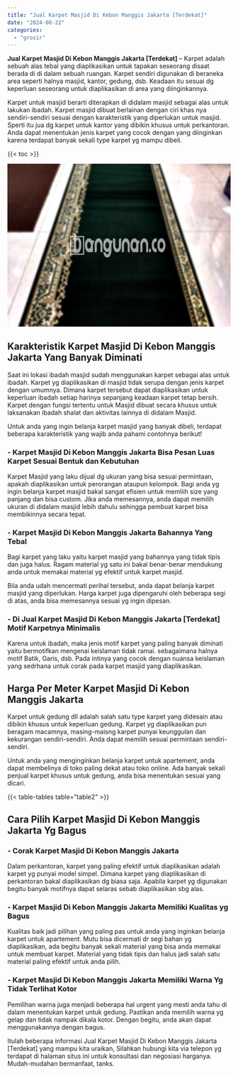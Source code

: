 ```yaml
---
title: "Jual Karpet Masjid Di Kebon Manggis Jakarta [Terdekat]"
date: "2024-08-22"
categories: 
  - "grosir"
---
```


**Jual Karpet Masjid Di Kebon Manggis Jakarta \[Terdekat\]** – Karpet adalah sebuah alas tebal yang diaplikasikan untuk tapakan seseorang disaat berada di di dalam sebuah ruangan. Karpet sendiri digunakan di beraneka area seperti halnya masjid, kantor, gedung, dsb. Keadaan itu sesuai dg keperluan seseorang untuk diaplikasikan di area yang diinginkannya.

Karpet untuk masjid berarti diterapkan di didalam masjid sebagai alas untuk lakukan ibadah. Karpet masjid dibuat berlainan dengan ciri khas nya sendiri-sendiri sesuai dengan karakteristik yang diperlukan untuk masjid. Sperti itu jua dg karpet untuk kantor yang dibikin khusus untuk perkantoran. Anda dapat menentukan jenis karpet yang cocok dengan yang diinginkan karena terdapat banyak sekali type karpet yg mampu dibeli.

{{< toc >}}

![Jual Karpet Masjid Di Kebon Manggis Jakarta [Terdekat]](/images/grosir-karpet-murah-77.png)

## Karakteristik Karpet Masjid Di Kebon Manggis Jakarta Yang Banyak Diminati

Saat ini lokasi ibadah masjid sudah menggunakan karpet sebagai alas untuk ibadah. Karpet yg diaplikasikan di masjid tidak serupa dengan jenis karpet dengan umumnya. Dimana karpet tersebut dapat diaplikasikan untuk keperluan ibadah setiap harinya sepanjang keadaan karpet tetap bersih. Karpet dengan fungsi tertentu untuk Masjid dibuat secara khusus untuk laksanakan ibadah shalat dan aktivitas lainnya di didalam Masjid.

Untuk anda yang ingin belanja karpet masjid yang banyak dibeli, terdapat beberapa karakteristik yang wajib anda pahami contohnya berikut!

### \- Karpet Masjid Di Kebon Manggis Jakarta Bisa Pesan Luas Karpet Sesuai Bentuk dan Kebutuhan

Karpet Masjid yang laku dijual dg ukuran yang bisa sesuai permintaan, apakah diaplikasikan untuk perorangan ataupun kelompok. Bagi anda yg ingin belanja karpet masjid bakal sangat efisien untuk memliih size yang panjang dan bisa custom. Jika anda memesannya, anda dapat memilih ukuran di didalam masjid lebih dahulu sehingga pembuat karpet bisa membikinnya secara tepat.

### \- Karpet Masjid Di Kebon Manggis Jakarta Bahannya Yang Tebal

Bagi karpet yang laku yaitu karpet masjid yang bahannya yang tidak tipis dan juga halus. Ragam material yg satu ini bakal benar-benar mendukung anda untuk memakai material yg efektif untuk karpet masjid.

Bila anda udah mencermati perihal tersebut, anda dapat belanja karpet masjid yang diperlukan. Harga karpet juga dipengaruhi oleh beberapa segi di atas, anda bisa memesannya sesuai yg ingin dipesan.

### \- Di Jual Karpet Masjid Di Kebon Manggis Jakarta \[Terdekat\] Motif Karpetnya Minimalis

Karena untuk ibadah, maka jenis motif karpet yang paling banyak diminati yaitu bermotifkan mengenai keislaman tidak ramai. sebagaimana halnya motif Batik, Garis, dsb. Pada intinya yang cocok dengan nuansa keislaman yang sedrhana untuk corak pada karpet masjid yang diaplikasikan.

## Harga Per Meter Karpet Masjid Di Kebon Manggis Jakarta

Karpet untuk gedung dll adalah salah satu type karpet yang didesain atau dibikin khusus untuk keperluan gedung. Karpet yg diaplikasikan pun beragam macamnya, masing-maisng karpet punyai keunggulan dan kekurangan sendiri-sendiri. Anda dapat memilih sesuai permintaan sendiri-sendiri.

Untuk anda yang menginginkan belanja karpet untuk apartement, anda dapat membelinya di toko paling dekat atau toko online. Ada banyak sekali penjual karpet khusus untuk gedung, anda bisa menentukan sesuai yang dicari.

{{< table-tables table="table2" >}}

## Cara Pilih Karpet Masjid Di Kebon Manggis Jakarta Yg Bagus

### \- Corak Karpet Masjid Di Kebon Manggis Jakarta

Dalam perkantoran, karpet yang paling efektif untuk diaplikasikan adalah karpet yg punyai model simpel. Dimana karpet yang diaplikasikan di perkantoran bakal diaplikasikan dg biasa saja. Apabila karpet yg digunakan begitu banyak motifnya dapat selaras sebab diaplikasikan sbg alas.

### \- Karpet Masjid Di Kebon Manggis Jakarta Memiliki Kualitas yg Bagus

Kualitas baik jadi pilihan yang paling pas untuk anda yang inginkan belanja karpet untuk apartement. Mutu bisa dicermati dr segi bahan yg diaplikasikan, ada begitu banyak sekali material yang bisa anda memakai untuk membuat karpet. Material yang tidak tipis dan halus jadi salah satu material paling efektif untuk anda pilih.

### \- Karpet Masjid Di Kebon Manggis Jakarta Memiliki Warna Yg Tidak Terlihat Kotor

Pemilihan warna juga menjadi beberapa hal urgent yang mesti anda tahu di dalam menentukan karpet untuk gedung. Pastikan anda memilih warna yg gelap dan tidak nampak dikala kotor. Dengan begitu, anda akan dapat menggunakannya dengan bagus.

Itulah beberapa informasi Jual Karpet Masjid Di Kebon Manggis Jakarta \[Terdekat\] yang mampu kita uraikan, Silahkan hubungi kita via telepon yg terdapat di halaman situs ini untuk konsultasi dan negosiasi harganya. Mudah-mudahan bermanfaat, tanks.
